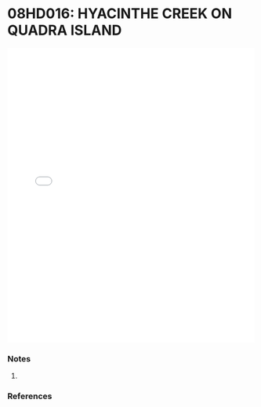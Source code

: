 # 08HD016: HYACINTHE CREEK ON QUADRA ISLAND

<iframe src="/_static/stations/08HD016_fdc.html" width="100%" height="600" frameborder="0"></iframe>

### Notes
1. 

### References

